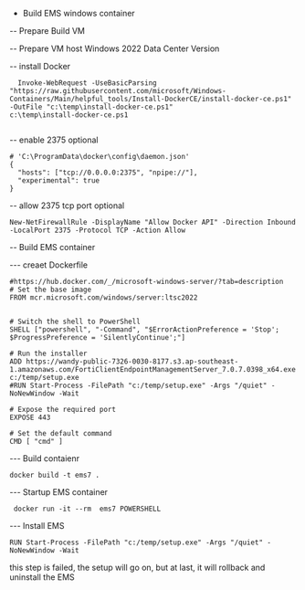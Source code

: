 
- Build EMS windows container 

-- Prepare Build VM

-- Prepare VM host 
  Windows 2022 Data Center Version

-- install Docker
```
  Invoke-WebRequest -UseBasicParsing "https://raw.githubusercontent.com/microsoft/Windows-Containers/Main/helpful_tools/Install-DockerCE/install-docker-ce.ps1" -OutFile "c:\temp\install-docker-ce.ps1"
c:\temp\install-docker-ce.ps1


```
-- enable 2375 optional
```
# 'C:\ProgramData\docker\config\daemon.json'
{
  "hosts": ["tcp://0.0.0.0:2375", "npipe://"],
  "experimental": true
}
```
-- allow 2375 tcp port optional
```
New-NetFirewallRule -DisplayName "Allow Docker API" -Direction Inbound -LocalPort 2375 -Protocol TCP -Action Allow
```

-- Build EMS container


--- creaet Dockerfile
```
#https://hub.docker.com/_/microsoft-windows-server/?tab=description
# Set the base image
FROM mcr.microsoft.com/windows/server:ltsc2022


# Switch the shell to PowerShell
SHELL ["powershell", "-Command", "$ErrorActionPreference = 'Stop'; $ProgressPreference = 'SilentlyContinue';"]

# Run the installer
ADD https://wandy-public-7326-0030-8177.s3.ap-southeast-1.amazonaws.com/FortiClientEndpointManagementServer_7.0.7.0398_x64.exe c:/temp/setup.exe
#RUN Start-Process -FilePath "c:/temp/setup.exe" -Args "/quiet" -NoNewWindow -Wait

# Expose the required port
EXPOSE 443

# Set the default command
CMD [ "cmd" ]
```
--- Build contaienr
```
docker build -t ems7 . 
```

--- Startup EMS container

```
 docker run -it --rm  ems7 POWERSHELL
```
--- Install EMS 
```
RUN Start-Process -FilePath "c:/temp/setup.exe" -Args "/quiet" -NoNewWindow -Wait

```

this step is failed, the setup will go on, but at last, it will rollback and uninstall the EMS

```

